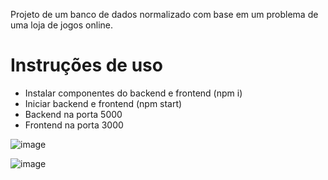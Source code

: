 Projeto de um banco de dados normalizado com base em um problema de uma loja de jogos online.

# Instruções de uso

- Instalar componentes do backend e frontend (npm i)
- Iniciar backend e frontend (npm start)
- Backend na porta 5000
- Frontend na porta 3000

![image](https://github.com/user-attachments/assets/0a2c1db4-e341-40e7-aeed-23f3c8155899)

![image](https://github.com/user-attachments/assets/a8d544f0-69e0-4c01-8f57-b6b22556d878)
